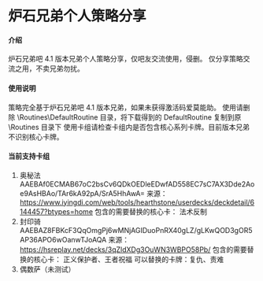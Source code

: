 # 炉石兄弟个人策略分享

#### 介绍
炉石兄弟吧 4.1 版本兄弟个人策略分享，仅吧友交流使用，侵删。
仅分享策略交流之用，不卖兄弟勿扰。

#### 使用说明
策略完全基于炉石兄弟吧 4.1 版本兄弟，如果未获得激活码爱莫能助。
使用请删除 \Routines\DefaultRoutine 目录，将下载得到的 DefaultRoutine 复制到原 \Routines 目录下
使用卡组请检查卡组内是否包含核心系列卡牌。目前版本兄弟不识别核心卡牌。

#### 当前支持卡组

1.  奥秘法
AAEBAf0ECMAB67oC2bsCv6QDkOEDleEDwfAD558EC7sC7AX3Dde2Aoe9AsHBAo/TAr6kA92pA/SrA5HhAwA=
来源：https://www.iyingdi.com/web/tools/hearthstone/userdecks/deckdetail/6144457?btypes=home
包含的需要替换的核心卡： 法术反制
2.  封印骑
AAEBAZ8FBKcF3QqOmgPj6wMNjAGIDuoPnRX40gLZ/gLKwQOD3gOR5AP36APO6wOanwTJoAQA
来源：https://hsreplay.net/decks/3qZldXDg3OuWN3WBPO58Pb/
包含的需要替换的核心卡： 正义保护者、王者祝福
可以替换的卡牌：复仇、责难
3.  偶数萨（未测试）


